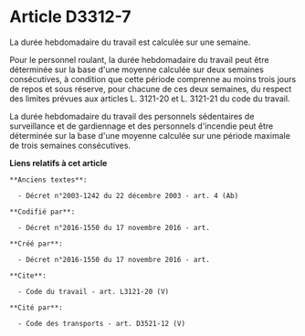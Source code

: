# Article D3312-7

La durée hebdomadaire du travail est calculée sur une semaine. 

Pour le personnel roulant, la durée hebdomadaire du travail peut être déterminée sur la base d'une moyenne calculée sur deux
semaines consécutives, à condition que cette période comprenne au moins trois jours de repos et sous réserve, pour chacune de
ces deux semaines, du respect des limites prévues aux articles L. 3121-20 et L. 3121-21 du code du travail. 

La durée hebdomadaire du travail des personnels sédentaires de surveillance et de gardiennage et des personnels d'incendie
peut être déterminée sur la base d'une moyenne calculée sur une période maximale de trois semaines consécutives.

**Liens relatifs à cet article**

	**Anciens textes**:

	  - Décret n°2003-1242 du 22 décembre 2003 - art. 4 (Ab)

	**Codifié par**:

	  - Décret n°2016-1550 du 17 novembre 2016 - art.

	**Créé par**:

	  - Décret n°2016-1550 du 17 novembre 2016 - art.

	**Cite**:

	  - Code du travail - art. L3121-20 (V)

	**Cité par**:

	  - Code des transports - art. D3521-12 (V)
